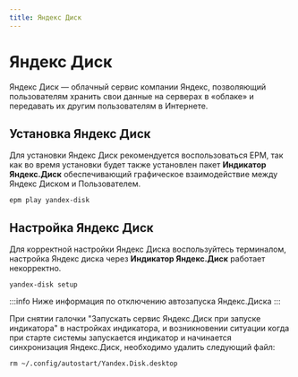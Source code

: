 ```yaml
---
title: Яндекс Диск
---
```


# Яндекс Диск

Яндекс Диск — облачный сервис компании Яндекс, позволяющий пользователям хранить свои данные на серверах в «облаке» и передавать их другим пользователям в Интернете.

## Установка Яндекс Диск

Для установки Яндекс Диск рекомендуется воспользоваться EPM, так как во время установки будет также установлен пакет **Индикатор Яндекс.Диск** обеспечивающий графическое взаимодействие между Яндекс Диском и Пользователем.

```shell
epm play yandex-disk
```

## Настройка Яндекс Диск

Для корректной настройки Яндекс Диска воспользуйтесь терминалом, настройка Яндекс диска через **Индикатор Яндекс.Диск** работает некорректно.

```shell
yandex-disk setup
```

:::info
Ниже информация по отключению автозапуска Яндекс.Диска
:::

При снятии галочки "Запускать сервис Яндекс.Диск при запуске индикатора" в настройках индикатора, и возникновении ситуации когда при старте системы запускается индикатор и начинается синхронизация Яндекс.Диск, необходимо удалить следующий файл:

```shell
rm ~/.config/autostart/Yandex.Disk.desktop
```